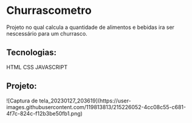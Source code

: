 <h1>Churrascometro</h1>
Projeto no qual calcula a quantidade de alimentos e bebidas ira ser nescessário para um churrasco.
<h2>Tecnologias:</h2>
HTML
CSS
JAVASCRIPT

<h2>Projeto:</h2>
![Captura de tela_20230127_203619](https://user-images.githubusercontent.com/119813813/215226052-4cc08c55-c681-4f7c-824c-f12b3be50fb1.png)
